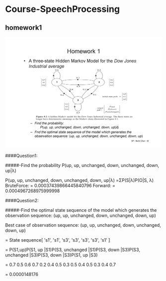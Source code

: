 # Course-SpeechProcessing

## homework1 

![homework1.jpg](homework1.jpg)


####Question1: 
 
#####-Find the probability P(up, up, unchanged, down, unchanged, down, up|λ)
 
   P(up, up, unchanged, down, unchanged, down, up|λ)
   =ΣP(S|λ)P(O|S, λ)
   BruteForce:
   = 0.00037439866445840796
   Forward:
   = 0.0004967268975999998


####Question2: 

#####-Find the optimal state sequence of the model which generates the observation sequence: (up, up, unchanged, down, unchanged, down, up)





   Best case of observation sequence: (up, up, unchanged, down, unchanged, down, up)
   
   = State sequence[ 's1', 's1', 's3', 's3', 's3', 's3', 's1' ]
   
   = P(S1,up)P(S1, up |S1)P(S3, unchanged |S1)P(S3, down |S3)P(S3, unchanged |S3)P(S3, down |S3)P(S1, up |S3)
   
   = 0.7 0.5 0.6 0.7 0.2 0.4 0.5 0.3 0.5 0.4 0.5 0.3 0.4 0.7
   
   = 0.0000148176
